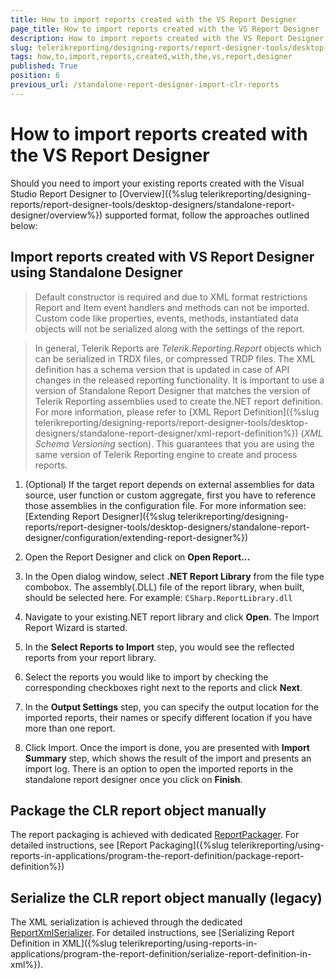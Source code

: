```yaml
---
title: How to import reports created with the VS Report Designer
page_title: How to import reports created with the VS Report Designer 
description: How to import reports created with the VS Report Designer
slug: telerikreporting/designing-reports/report-designer-tools/desktop-designers/standalone-report-designer/how-to-import-reports-created-with-the-vs-report-designer
tags: how,to,import,reports,created,with,the,vs,report,designer
published: True
position: 6
previous_url: /standalone-report-designer-import-clr-reports
---
```


# How to import reports created with the VS Report Designer

Should you need to import your existing reports created with the Visual Studio Report Designer to [Overview]({%slug telerikreporting/designing-reports/report-designer-tools/desktop-designers/standalone-report-designer/overview%}) supported format, follow the approaches outlined below: 

## Import reports created with VS Report Designer using Standalone Designer

> Default constructor is required and due to XML format restrictions Report and Item event handlers and methods can not be imported. Custom code like properties, events, methods, instantiated data objects will not be serialized along with the settings of the report. 


> In general, Telerik Reports are *Telerik.Reporting.Report* objects which can be serialized in TRDX files, or compressed TRDP files. The XML definition has a schema version that is updated in case of API changes in the released reporting functionality. It is important to use a version of Standalone Report Designer that matches the version of Telerik Reporting assemblies used to create the.NET report definition. For more information, please refer to [XML Report Definition]({%slug telerikreporting/designing-reports/report-designer-tools/desktop-designers/standalone-report-designer/xml-report-definition%}) (*XML Schema Versioning* section). This guarantees that you are using the same version of Telerik Reporting engine to create and process reports. 


1. (Optional) If the target report depends on external assemblies for data source, user function or custom aggregate, first you have to reference those assemblies in the configuration file. For more information see: [Extending Report Designer]({%slug telerikreporting/designing-reports/report-designer-tools/desktop-designers/standalone-report-designer/configuration/extending-report-designer%})

1. Open the Report Designer and click on __Open Report...__ 

1. In the Open dialog window, select __.NET Report Library__ from the file type combobox. The assembly(.DLL) file of the report library, when built, should be selected here. For example: `CSharp.ReportLibrary.dll`

1. Navigate to your existing.NET report library and click __Open__. The Import Report Wizard is started. 

1. In the __Select Reports to Import__ step, you would see the reflected reports from your report library. 

1. Select the reports you would like to import by checking the corresponding checkboxes right next to the reports and click __Next__. 

1. In the __Output Settings__ step, you can specify the output location for the imported reports, their names or specify different location if you have more than one report. 

1. Click Import. Once the import is done, you are presented with __Import Summary__ step, which shows the result of the import and presents an import log. There is an option to open the imported reports in the standalone report designer once you click on __Finish__. 

## Package the CLR report object manually

The report packaging is achieved with dedicated [ReportPackager](/reporting/api/Telerik.Reporting.ReportPackager). For detailed instructions, see [Report Packaging]({%slug telerikreporting/using-reports-in-applications/program-the-report-definition/package-report-definition%})

## Serialize the CLR report object manually (legacy)

The XML serialization is achieved through the dedicated [ReportXmlSerializer](/reporting/api/Telerik.Reporting.XmlSerialization.ReportXmlSerializer). For detailed instructions, see [Serializing Report Definition in XML]({%slug telerikreporting/using-reports-in-applications/program-the-report-definition/serialize-report-definition-in-xml%}).
